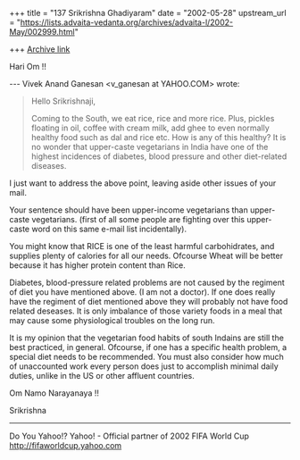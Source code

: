 +++
title = "137 Srikrishna Ghadiyaram"
date = "2002-05-28"
upstream_url = "https://lists.advaita-vedanta.org/archives/advaita-l/2002-May/002999.html"

+++
[Archive link](https://lists.advaita-vedanta.org/archives/advaita-l/2002-May/002999.html)

Hari Om !!

--- Vivek Anand Ganesan <v_ganesan at YAHOO.COM> wrote:
> Hello Srikrishnaji,
>
> Coming to the South, we eat rice, rice and more
> rice. Plus,
> pickles floating in oil, coffee with cream milk, add
> ghee
> to even normally healthy food such as dal and rice
> etc.
> How is any of this healthy? It is no wonder that
> upper-caste
> vegetarians in India have one of the highest
> incidences of
> diabetes, blood pressure and other diet-related
> diseases.
>

I just want to address the above point, leaving aside
other issues of your mail.

Your sentence should have been upper-income
vegetarians than upper-caste vegetarians.
(first of all some people are fighting over this
upper-caste word on this same e-mail list
incidentally).

You might know that RICE is one of the least harmful
carbohidrates, and supplies plenty of calories for all
our needs. Ofcourse Wheat will be better because it
has higher protein content than Rice.

Diabetes, blood-pressure related problems are not
caused by the regiment of diet you have mentioned
above. (I am not a doctor). If one does really have
the regiment of diet mentioned above they will
probably not have food related deseases. It is only
imbalance of those variety foods in a meal that may
cause some physiological troubles on the long run.

It is my opinion that the vegetarian food habits of
south Indains are still the best practiced, in
general.  Ofcourse, if one has a specific health
problem, a special diet needs to be recommended. You
must also consider how much of unaccounted work every
person does just to accomplish minimal daily duties,
unlike in the US or other affluent countries.

Om Namo Narayanaya !!

Srikrishna

__________________________________________________
Do You Yahoo!?
Yahoo! - Official partner of 2002 FIFA World Cup
http://fifaworldcup.yahoo.com

